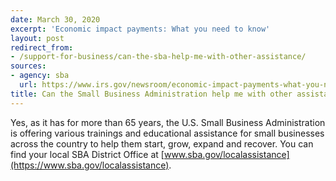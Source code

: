 ```yaml
---
date: March 30, 2020
excerpt: 'Economic impact payments: What you need to know'
layout: post
redirect_from:
- /support-for-business/can-the-sba-help-me-with-other-assistance/
sources:
- agency: sba
  url: https://www.irs.gov/newsroom/economic-impact-payments-what-you-need-to-know
title: Can the Small Business Administration help me with other assistance?
---
```


Yes, as it has for more than 65 years, the U.S. Small Business Administration is offering various trainings and educational assistance for small businesses across the country to help them start, grow, expand and recover. You can find your local SBA District Office at [www.sba.gov/localassistance](https://www.sba.gov/localassistance).